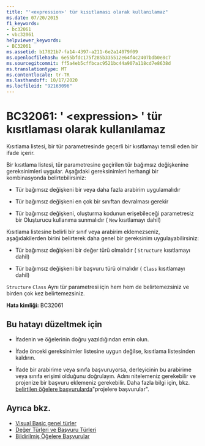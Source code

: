 ```yaml
---
title: "'<expression>' tür kısıtlaması olarak kullanılamaz"
ms.date: 07/20/2015
f1_keywords:
- bc32061
- vbc32061
helpviewer_keywords:
- BC32061
ms.assetid: b17821b7-fa14-4397-a211-6e2a14079f09
ms.openlocfilehash: 6e55bfdc175f285b335512e64f4c2407bdb0e8c7
ms.sourcegitcommit: ff5a4eb5cffbcac9521bc44a907a118cd7e8638d
ms.translationtype: MT
ms.contentlocale: tr-TR
ms.lasthandoff: 10/17/2020
ms.locfileid: "92163096"
---
```

# <a name="bc32061-expression-cannot-be-used-as-a-type-constraint"></a>BC32061: ' \<expression> ' tür kısıtlaması olarak kullanılamaz

Kısıtlama listesi, bir tür parametresinde geçerli bir kısıtlamayı temsil eden bir ifade içerir.

 Bir kısıtlama listesi, tür parametresine geçirilen tür bağımsız değişkenine gereksinimleri uygular. Aşağıdaki gereksinimleri herhangi bir kombinasyonda belirtebilirsiniz:

- Tür bağımsız değişkeni bir veya daha fazla arabirim uygulamalıdır

- Tür bağımsız değişkeni en çok bir sınıftan devralması gerekir

- Tür bağımsız değişkeni, oluşturma kodunun erişebileceği parametresiz bir Oluşturucu kullanıma sunmalıdır ( `New` kısıtlamayı dahil)

 Kısıtlama listesine belirli bir sınıf veya arabirim eklemezseniz, aşağıdakilerden birini belirterek daha genel bir gereksinim uygulayabilirsiniz:

- Tür bağımsız değişkeni bir değer türü olmalıdır ( `Structure` kısıtlamayı dahil)

- Tür bağımsız değişkeni bir başvuru türü olmalıdır ( `Class` kısıtlamayı dahil)

 `Structure` `Class` Aynı tür parametresi için hem hem de belirtemezsiniz ve birden çok kez belirtemezsiniz.

 **Hata kimliği:** BC32061

## <a name="to-correct-this-error"></a>Bu hatayı düzeltmek için

- İfadenin ve öğelerinin doğru yazıldığından emin olun.

- İfade önceki gereksinimler listesine uygun değilse, kısıtlama listesinden kaldırın.

- İfade bir arabirime veya sınıfa başvuruyorsa, derleyicinin bu arabirime veya sınıfa erişimi olduğunu doğrulayın. Adını nitelemeniz gerekebilir ve projenize bir başvuru eklemeniz gerekebilir. Daha fazla bilgi için, bkz. [belirtilen öğelere başvurularda](../../programming-guide/language-features/declared-elements/references-to-declared-elements.md)"projelere başvurular".

## <a name="see-also"></a>Ayrıca bkz.

- [Visual Basic genel türler](../../programming-guide/language-features/data-types/generic-types.md)
- [Değer Türleri ve Başvuru Türleri](../../programming-guide/language-features/data-types/value-types-and-reference-types.md)
- [Bildirilmiş Öğelere Başvurular](../../programming-guide/language-features/declared-elements/references-to-declared-elements.md)
